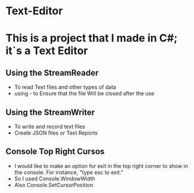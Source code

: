 # Text-Editor

# This is a project that I made in C#; it`s a Text Editor

## Using the StreamReader
* To read Text files and other types of data
* using - to Ensure that the file Will be closed after the use

## Using the StreamWriter
* To write and record text files
* Create JSON files or Text Reports

## Console Top Right Cursos
* I would like to make an option for exit in the top right corner to show in the console. For instance, "type esc to exit."
* So I used Console.WindowWidth
* Also Console.SetCursorPosition
